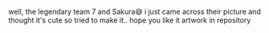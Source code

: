 well, the legendary team 7 and Sakura😅
i just came across their picture and thought it's cute so tried to make it..
hope you like it
artwork in repository 
